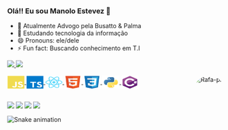 ### Olá!! Eu sou Manolo Estevez 👋

- 🔭 Atualmente Advogo pela Busatto & Palma
- 🌱 Estudando tecnologia da informação
- 😄 Pronouns: ele/dele
- ⚡ Fun fact: Buscando conhecimento em T.I

<div>
<a href="https://github.com/ManoloEstevez">
<img height="134em" src="https://github-readme-stats.vercel.app/api?username=ManoloEstevez&show_icons=true&theme=dark&include_all_commits=true&count_private=true"/>
<img height="134em" src="https://github-readme-stats.vercel.app/api/top-langs/?username=ManoloEstevez&layout=compact&langs_count=7&theme=dark"/>
</div>
  
<div style="display: inline_block"><br>
  <img align="center" alt="Rafa-Js" height="30" width="40" src="https://raw.githubusercontent.com/devicons/devicon/master/icons/javascript/javascript-plain.svg">
  <img align="center" alt="Rafa-Ts" height="30" width="40" src="https://raw.githubusercontent.com/devicons/devicon/master/icons/typescript/typescript-plain.svg">
  <img align="center" alt="Rafa-React" height="30" width="40" src="https://raw.githubusercontent.com/devicons/devicon/master/icons/react/react-original.svg">
  <img align="center" alt="Rafa-HTML" height="30" width="40" src="https://raw.githubusercontent.com/devicons/devicon/master/icons/html5/html5-original.svg">
  <img align="center" alt="Rafa-CSS" height="30" width="40" src="https://raw.githubusercontent.com/devicons/devicon/master/icons/css3/css3-original.svg">
  <img align="center" alt="Rafa-Python" height="30" width="40" src="https://raw.githubusercontent.com/devicons/devicon/master/icons/python/python-original.svg">
  <img align="center" alt="Rafa-Csharp" height="30" width="40" src="https://raw.githubusercontent.com/devicons/devicon/master/icons/csharp/csharp-original.svg">
  <img align="right" alt="Rafa-pic" height="150" style="border-radius:50px;" src="https://i.picasion.com/pic92/93d6dfc2a041c9b80dc11bdae5be5615.gif">
</div>
  
##
  
<div>
  <a href="https://instagram.com/manolo.paiva" target="_blank"><img src="https://img.shields.io/badge/-Instagram-%23E4405F?style=for-the-badge&logo=instagram&logoColor=white" target="_blank"></a>
  <a href = "mailto:manolopaiva@gmail.com"><img src="https://img.shields.io/badge/-Gmail-%23333?style=for-the-badge&logo=gmail&logoColor=white" target="_blank"></a>
  <a href="https://www.linkedin.com/in/manoloestevez" target="_blank"><img src="https://img.shields.io/badge/-LinkedIn-%230077B5?style=for-the-badge&logo=linkedin&logoColor=white" target="_blank"></a>
  <a href="https://wa.me/5544991352004?text=Olá%20gostaria%20de%20tirar%20uma%20dúvida" target="_blank"><img src="https://img.shields.io/badge/WhatsApp-25D366?style=for-the-badge&logo=whatsapp&logoColor=white" target="_blank"></a>
<div>

  ![Snake animation](https://github.com/ManoloEstevez/ManoloEstevez/blob/output/github-contribution-grid-snake.svg)

  
